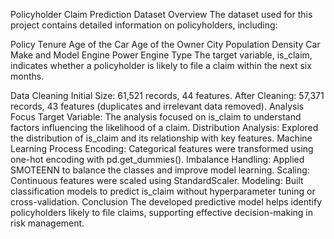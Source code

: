 Policyholder Claim Prediction
Dataset Overview
The dataset used for this project contains detailed information on policyholders, including:

Policy Tenure
Age of the Car
Age of the Owner
City Population Density
Car Make and Model
Engine Power
Engine Type
The target variable, is_claim, indicates whether a policyholder is likely to file a claim within the next six months.

Data Cleaning
Initial Size: 61,521 records, 44 features.
After Cleaning: 57,371 records, 43 features (duplicates and irrelevant data removed).
Analysis Focus
Target Variable: The analysis focused on is_claim to understand factors influencing the likelihood of a claim.
Distribution Analysis: Explored the distribution of is_claim and its relationship with key features.
Machine Learning Process
Encoding: Categorical features were transformed using one-hot encoding with pd.get_dummies().
Imbalance Handling: Applied SMOTEENN to balance the classes and improve model learning.
Scaling: Continuous features were scaled using StandardScaler.
Modeling: Built classification models to predict is_claim without hyperparameter tuning or cross-validation.
Conclusion
The developed predictive model helps identify policyholders likely to file claims, supporting effective decision-making in risk management.
